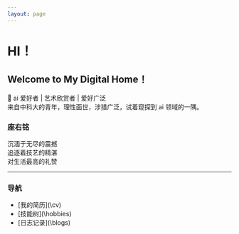 ```yaml
---
layout: page
---
```


# HI！

## Welcome to My Digital Home！

🚀 ai 爱好者 &#124; 艺术欣赏者 &#124; 爱好广泛<br>
来自中科大的青年，理性面世，涉猎广泛，试着窥探到 ai 领域的一隅。

### 座右铭

沉湎于无尽的震撼<br>
追逐着技艺的精湛<br>
对生活最高的礼赞

---

### 导航

- [我的简历](\cv\)
- [技能树](\hobbies\)
- [日志记录](\blogs\)
